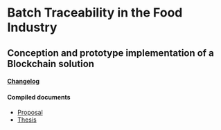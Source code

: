 # Batch Traceability in the Food Industry

## Conception and prototype implementation of a Blockchain solution

#### [Changelog](CHANGELOG.md)

#### Compiled documents

- [Proposal](./proposal/proposal.pdf)
- [Thesis](./thesis/thesis.pdf)

